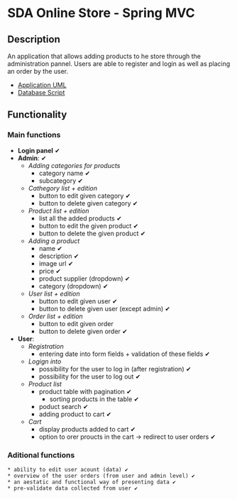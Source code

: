 # SDA Online Store - Spring MVC

## Description
An application that allows adding products to he store through the administration pannel.
Users are able to register and login as well as placing an order by the user.

* [Application UML](https://github.com/Flaviu989/online-store-spring-mvc/blob/master/JDL-Studio%20UML.png)
* [Database Script](https://github.com/Flaviu989/online-store-spring-mvc/blob/master/sda_online_store_schema.sql)

## Functionality
### Main functions
* **Login panel** ✔
* **Admin**: ✔
	* *Adding categories for products*
		* category name ✔
		* subcategory ✔
	* *Cathegory list + edition*
		* button to edit given category ✔
		* button to delete given category ✔
	* *Product list + edition*
		* list all the added products ✔
		* button to edit the given product ✔
		* button to delete the given product ✔
	* *Adding a product*
		* name ✔
		* description  ✔
		* image url ✔
		* price ✔
		* product supplier (dropdown) ✔
		* category (dropdown) ✔
	* *User list + edition*
	    * button to edit given user ✔
	    * button to delete given user (except admin) ✔
	* *Order list + edition*
	    * button to edit given order
	    * button to delete given order ✔
* **User**:
	* *Registration*
		* entering date into form fields + validation of these fields ✔
	* *Logign into*
		* possibility for the user to log in (after registration) ✔
		* possibility for the user to log out ✔
	* *Product list*
		* product table with pagination  ✔
		    * sorting products in the table ✔
		* poduct search ✔
		* adding product to cart ✔
	* *Cart*
	    * display products added to cart ✔
	    * option to orer proucts in the cart -> redirect to user orders ✔

### Aditional functions
    * ability to edit user acount (data) ✔
    * overview of the user orders (from user and admin level) ✔
    * an aestatic and functional way of presenting data ✔
    * pre-validate data collected from user ✔
